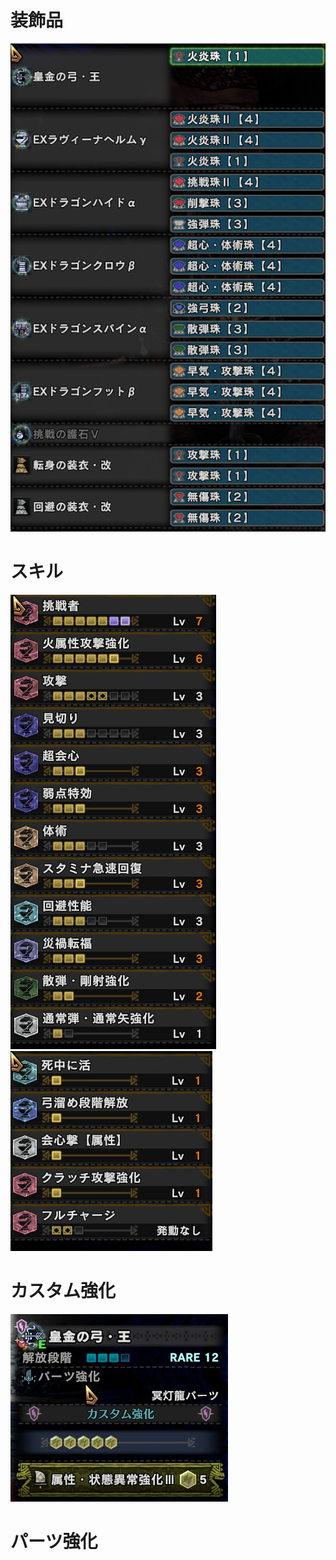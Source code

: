 # 装飾品
!["画像が読み込まれてないよ"](/images/14_1_1_jewels.png)

# スキル
!["画像が読み込まれてないよ"](/images/14_1_1_skill_1.png) !["画像が読み込まれてないよ"](/images/14_1_1_skill_2.png)

# カスタム強化
!["画像が読み込まれてないよ"](/images/14_1_1_augmentation.png)

# パーツ強化
